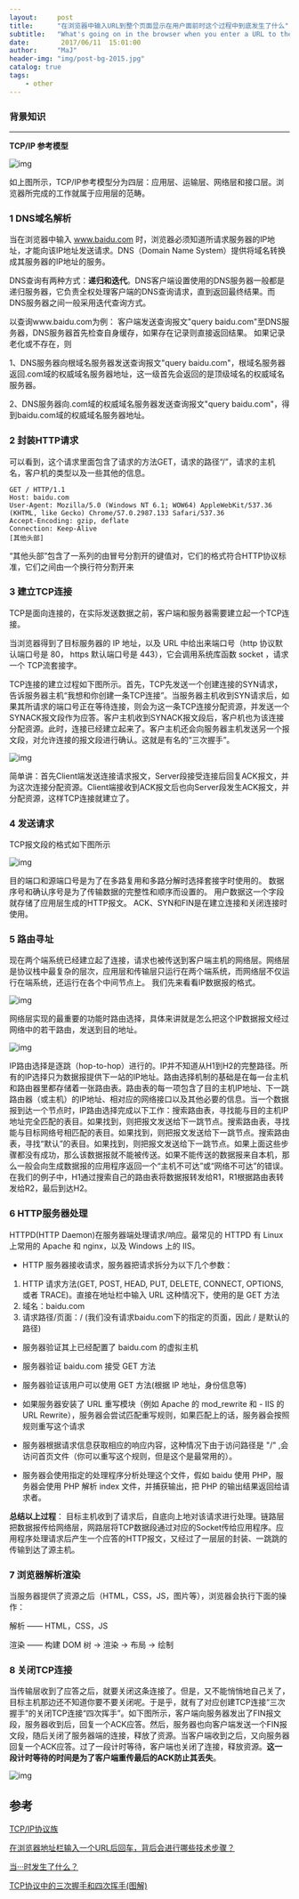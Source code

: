 ```yaml
---
layout:     post
title:      "在浏览器中输入URL到整个页面显示在用户面前时这个过程中到底发生了什么"
subtitle:   "What's going on in the browser when you enter a URL to the entire page and display it in front of the user"
date:        2017/06/11  15:01:00 
author:     "MaJ"
header-img: "img/post-bg-2015.jpg"
catalog: true
tags:
    - other
---
```

### 背景知识
---
**TCP/IP 参考模型**

![img](/img/TCP.jpg)

如上图所示，TCP/IP参考模型分为四层：应用层、运输层、网络层和接口层。浏览器所完成的工作就属于应用层的范畴。

### 1 DNS域名解析
当在浏览器中输入	www.baidu.com 时，浏览器必须知道所请求服务器的IP地址，才能向该IP地址发送请求。DNS（Domain Name System）提供将域名转换成其服务器的IP地址的服务。

DNS查询有两种方式：**递归和迭代**。DNS客户端设置使用的DNS服务器一般都是递归服务器，它负责全权处理客户端的DNS查询请求，直到返回最终结果。而DNS服务器之间一般采用迭代查询方式。

以查询www.baidu.com为例：
客户端发送查询报文"query baidu.com"至DNS服务器，DNS服务器首先检查自身缓存，如果存在记录则直接返回结果。
如果记录老化或不存在，则

1、DNS服务器向根域名服务器发送查询报文"query baidu.com"，根域名服务器返回.com域的权威域名服务器地址，这一级首先会返回的是顶级域名的权威域名服务器。

2、DNS服务器向.com域的权威域名服务器发送查询报文"query baidu.com"，得到baidu.com域的权威域名服务器地址。

### 2 封装HTTP请求
可以看到，这个请求里面包含了请求的方法GET，请求的路径“/”，请求的主机名，客户机的类型以及一些其他的信息。

	GET / HTTP/1.1
	Host: baidu.com
	User-Agent: Mozilla/5.0 (Windows NT 6.1; WOW64) AppleWebKit/537.36 (KHTML, like Gecko) Chrome/57.0.2987.133 Safari/537.36
	Accept-Encoding: gzip, deflate
	Connection: Keep-Alive
	[其他头部]

“其他头部”包含了一系列的由冒号分割开的键值对，它们的格式符合HTTP协议标准，它们之间由一个换行符分割开来


### 3 建立TCP连接
TCP是面向连接的，在实际发送数据之前，客户端和服务器需要建立起一个TCP连接。

当浏览器得到了目标服务器的 IP 地址，以及 URL 中给出来端口号（http 协议默认端口号是 80， https 默认端口号是 443），它会调用系统库函数 socket ，请求一个 TCP流套接字。

TCP连接的建立过程如下图所示。首先，TCP先发送一个创建连接的SYN请求，告诉服务器主机“我想和你创建一条TCP连接”。当服务器主机收到SYN请求后，如果其所请求的端口号正在等待连接，则会为这一条TCP连接分配资源，并发送一个SYNACK报文段作为应答。客户主机收到SYNACK报文段后，客户机也为该连接分配资源。此时，连接已经建立起来了。客户主机还会向服务器主机发送另一个报文段，对允许连接的报文段进行确认。这就是有名的“三次握手”。

![img](/img/3hand.png)


简单讲：首先Client端发送连接请求报文，Server段接受连接后回复ACK报文，并为这次连接分配资源。Client端接收到ACK报文后也向Server段发生ACK报文，并分配资源，这样TCP连接就建立了。

### 4 发送请求
TCP报文段的格式如下图所示

![img](/img/TCPmessage.jpg)

目的端口和源端口号是为了在多路复用和多路分解时选择套接字时使用的。
数据序号和确认序号是为了传输数据的完整性和顺序而设置的。
用户数据这一个字段就存储了应用层生成的HTTP报文。
ACK、SYN和FIN是在建立连接和关闭连接时使用。

### 5 路由寻址

现在两个端系统已经建立起了连接，请求也被传送到客户端主机的网络层。网络层是协议栈中最复杂的层次，应用层和传输层只运行在两个端系统，而网络层不仅运行在端系统，还运行在各个中间节点上。
我们先来看看IP数据报的格式。

![img](/img/IPmessage.jpg)

网络层实现的最重要的功能时路由选择，具体来讲就是怎么把这个IP数据报文经过网络中的若干路由，发送到目的地址。

![img](/img/router.jpg)

IP路由选择是逐跳（hop-to-hop）进行的。IP并不知道从H1到H2的完整路径。所有的IP选择只为数据报提供下一站的IP地址。路由选择机制的基础是在每一台主机和路由器里都存储着一张路由表。路由表的每一项包含了目的主机IP地址、下一跳路由器（或主机）的IP地址、相对应的网络接口以及其他必要的信息。当一个数据报到达一个节点时，IP路由选择完成以下工作：搜索路由表，寻找能与目的主机IP地址完全匹配的表目。如果找到，则把报文发送给下一跳节点。搜索路由表，寻找能与目标网络号相匹配的表目。如果找到，则把报文发送给下一跳节点。搜索路由表，寻找“默认”的表目。如果找到，则把报文发送给下一跳节点。如果上面这些步骤都没有成功，那么该数据报就不能被传送。如果不能传送的数据报来自本机，那么一般会向生成数据报的应用程序返回一个“主机不可达”或“网络不可达”的错误。在我们的例子中，H1通过搜索自己的路由表将数据报转发给R1，R1根据路由表转发给R2，最后到达H2。


### 6 HTTP服务器处理

HTTPD(HTTP Daemon)在服务器端处理请求/响应。最常见的 HTTPD 有 Linux 上常用的 Apache 和 nginx，以及 Windows 上的 IIS。



- HTTP 服务器接收请求，服务器把请求拆分为以下几个参数：

 1. HTTP 请求方法(GET, POST, HEAD, PUT, DELETE, CONNECT, OPTIONS, 或者 TRACE)。直接在地址栏中输入 URL 这种情况下，使用的是 GET 方法
 2. 域名：baidu.com
 3. 请求路径/页面：/ (我们没有请求baidu.com下的指定的页面，因此 / 是默认的路径)

- 服务器验证其上已经配置了 baidu.com 的虚拟主机

- 服务器验证 baidu.com 接受 GET 方法

- 服务器验证该用户可以使用 GET 方法(根据 IP 地址，身份信息等)

- 如果服务器安装了 URL 重写模块（例如 Apache 的 mod_rewrite 和 - IIS 的 URL Rewrite），服务器会尝试匹配重写规则，如果匹配上的话，服务器会按照规则重写这个请求

- 服务器根据请求信息获取相应的响应内容，这种情况下由于访问路径是 "/" ,会访问首页文件（你可以重写这个规则，但是这个是最常用的）。

- 服务器会使用指定的处理程序分析处理这个文件，假如 baidu 使用 PHP，服务器会使用 PHP 解析 index 文件，并捕获输出，把 PHP 的输出结果返回给请求者。

**总结以上过程**：
目标主机收到了请求后，自底向上地对该请求进行处理。链路层把数据报传给网络层，网路层将TCP数据段通过对应的Socket传给应用程序。应用程序处理请求后产生一个应答的HTTP报文，又经过了一层层的封装、一跳跳的传输到达了源主机。

### 7 浏览器解析渲染

当服务器提供了资源之后（HTML，CSS，JS，图片等），浏览器会执行下面的操作：

解析 —— HTML，CSS，JS

渲染 —— 构建 DOM 树 -> 渲染 -> 布局 -> 绘制

### 8 关闭TCP连接

当传输层收到了应答之后，就要关闭这条连接了。但是，又不能悄悄地自己关了，目标主机那边还不知道你要不要关闭呢。于是乎，就有了对应创建TCP连接“三次握手”的关闭TCP连接“四次挥手”。如下图所示，客户端向服务器发出了FIN报文段，服务器收到后，回复一个ACK应答。然后，服务器也向客户端发送一个FIN报文段，随后关闭了服务器端的连接，释放了资源。当客户端收到之后，又向服务器回复一个ACK应答。过了一段计时等待，客户端也关闭了连接，释放资源。**这一段计时等待的时间是为了客户端重传最后的ACK防止其丢失**。

![img](/img/TCPclose.png)

## 参考
[TCP/IP协议族](https://zh.wikipedia.org/wiki/TCP/IP%E5%8D%8F%E8%AE%AE%E6%97%8F)

[在浏览器地址栏输入一个URL后回车，背后会进行哪些技术步骤？](https://www.zhihu.com/question/34873227/)

[当···时发生了什么？](https://github.com/skyline75489/what-happens-when-zh_CN#id6)

[TCP协议中的三次握手和四次挥手(图解)](http://blog.csdn.net/whuslei/article/details/6667471/)
